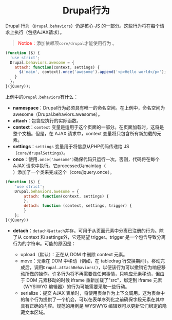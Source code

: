 # <center>Drupal行为</center>

Drupal 行为（`Drupal.behaviors`）仍是核心 JS 的一部分。这些行为将在每个请求上执行（包括AJAX请求）。

> <font color=red>Notice：</font>添加依赖项`core/drupal`才能使用行为 。

```javascript
(function ($) {
  'use strict';
  Drupal.behaviors.awesome = {
    attach: function(context, settings) {
      $('main', context).once('awesome').append('<p>Hello world</p>');
    }
  };
}(jQuery));
```

上例中的`Drupal.behaviors`有什么：

- **namespace**：Drupal行为必须具有唯一的命名空间。在上例中，命名空间为awesome（Drupal.behaviors.awesome）。
- **attach**：包含应执行的实际函数。
- **context**：`context` 变量是适用于这个页面的一部分。在页面加载时，这将是整个文档。但是，在 AJAX 请求中，context 变量将只包含所有新加载的元素。
- **settings**：`settings` 变量用于将信息从PHP代码传递给 JS （`core/drupalSettings`）。
- **once**：使用`.once('awesome')`确保代码只运行一次。否则，代码将在每个 AJAX 请求中执行。它processed为maintag（<main role="main" class="awesome-processed">）添加了一个类来完成这个（core/jquery.once）。

```javascript
(function ($) {
    'use strict';
    Drupal.behaviors.awesome = {
        attach: function(context, settings) {
        },
        detach: function (context, settings, trigger) {
        }
    };
}(jQuery))
```

- **detach**：`detach`与`attach`并存。可用于从页面元素中分离已注册的行为。除了从 context 和 settings外，它还期望 trigger。trigger 是一个包含导致分离行为的字符串。可能的原因是：

    - upload（默认）：正在从 DOM 中删除 context 元素。
    - move：元素在 DOM 中移动（例如，在 tabledrag 行交换期间）。移动完成后，调用`Drupal.attachBehaviors()`，以便该行为可以撤销它为响应移动所做的操作。许多行为将不再需要做任何事情，只响应元素移动，但由于 DOM 元素移动的时候 iframe 重新加载了"src"，绑定到 iframe 元素（WYSIWYG 编辑器）的行为可能需要采取一些行动。
    - serialize：提交 AJAX 表单时，将使用表单作为上下文调用。这为表单中的每个行为提供了一个机会，可以在表单序列化之前确保字段元素在其中具有正确的内容。规范的用例是 WYSIWYG 编辑器可以更新它们绑定的隐藏文本区域。
    
